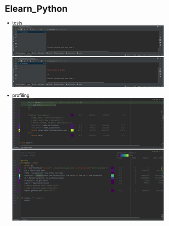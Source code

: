 # Elearn_Python


* tests
![Image alt](https://raw.githubusercontent.com/asphodel6/Elearn_Python/master/2.3/tests.png)
![Image alt](https://raw.githubusercontent.com/asphodel6/Elearn_Python/master/2.3/tests2.png)


* profiling
![Image alt](https://raw.githubusercontent.com/asphodel6/Elearn_Python/master/2.3/profiling.png)
![Image alt](https://raw.githubusercontent.com/asphodel6/Elearn_Python/master/2.3/profiling2.png)
